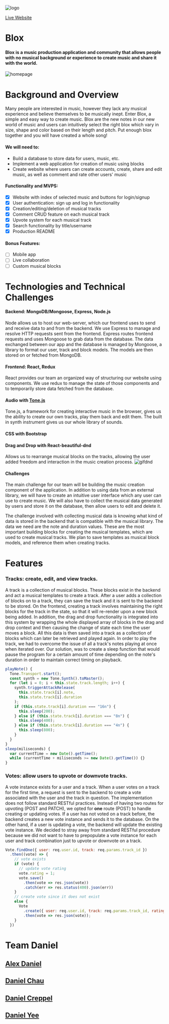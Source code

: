 ![logo](https://raw.githubusercontent.com/danjamesyee/MERNblocks/master/logoblox.gif)

[Live Website](https://morning-plains-24273.herokuapp.com/#/)

# Blox

#### Blox is a music production application and community that allows people with no musical background or experience to create music and share it with the world.

![homepage](https://raw.githubusercontent.com/danjamesyee/MERNblocks/master/homepage.png)

# Background and Overview

Many people are interested in music, however they lack any musical experience and believe themselves to be musically inept. Enter Blox, a simple and easy way to create music. Blox are the new notes in our new world of music and users can intuitively select the right blox which vary in size, shape and color based on their length and pitch. Put enough blox together and you will have created a whole song!

#### We will need to:

- Build a database to store data for users, music, etc.
- Implement a web application for creation of music using blocks
- Create website where users can create accounts, create, share and edit music, as well as comment and rate other users' music

#### Functionality and MVPS:

- [x] Website with index of selected music and buttons for login/signup
- [x] User authentication: sign up and log in functionality
- [x] Creation/editing/deletion of musical tracks
- [x] Comment CRUD feature on each musical track
- [x] Upvote system for each musical track
- [x] Search functionality by title/username
- [x] Production README

#### Bonus Features:

- [ ] Mobile app
- [ ] Live collaboration
- [ ] Custom musical blocks

# Technologies and Technical Challenges

#### Backend: MongoDB/Mongoose, Express, Node.js

Node allows us to host our web-server, which our frontend uses to send and receive data to and from the backend. We use Express to manage and resolve HTTP requests sent from the frontend. Express routes frontend requests and uses Mongoose to grab data from the database. The data exchanged between our app and the database is managed by Mongoose, a library to format our user, track and block models. The models are then stored on or fetched from MongoDB.

#### Frontend: React, Redux

React provides our team an organized way of structuring our website using components. We use redux to manage the state of those components and to temporarily store data fetched from the database.

#### Audio with [Tone.js](https://tonejs.github.io/)

Tone.js, a framework for creating interactive music in the browser, gives us the ability to create our own tracks, play them back and edit them. The built in synth instrument gives us our whole library of sounds.

#### CSS with Bootstrap

<!-- ! CHAU -->

#### Drag and Drop with React-beautiful-dnd

Allows us to rearrange musical blocks on the tracks, allowing the user added freedom and interaction in the music creation process.
![gifdnd](https://raw.githubusercontent.com/danjamesyee/MERNblocks/master/dragndrop.gif)

#### Challenges

The main challenge for our team will be building the music creation component of the application. In addition to using data from an external library, we will have to create an intuitive user interface which any user can use to create music. We will also have to collect the musical data generated by users and store it on the database, then allow users to edit and delete it.

The challenge involved with collecting musical data is knowing what kind of data is stored in the backend that is compatible with the musical library. The data we need are the note and duration values. These are the most important building blocks for creating the musical templates, which are used to create musical tracks. We plan to save templates as musical block models, and reference them when creating tracks.

# Features

### Tracks: create, edit, and view tracks.

A track is a collection of musical blocks. These blocks exist in the backend and act a musical templates to create a track. After a user adds a collection of blocks on to a track, they can save the track and it is sent to the backend to be stored. On the frontend, creating a track involves maintaining the right blocks for the track in the state, so that it will re-render upon a new block being added. In addition, the drag and drop functionality is integrated into this system by wrapping the whole displayed array of blocks in the drag and drop context and then causing the change of state each time the user moves a block. All this data is then saved into a track as a collection of blocks which can later be retrieved and played again. In order to play the track, we had to overcome the issue of all a track's notes playing at once when iterated over. Our solution, was to create a sleep function that would pause the program for a certain amount of time depending on the note's duration in order to maintain correct timing on playback.

```Javascript
playNote() {
  Tone.Transport.start();
  const synth = new Tone.Synth().toMaster();
  for (let i = 0; i < this.state.track.length; i++) {
    synth.triggerAttackRelease(
      this.state.track[i].note,
      this.state.track[i].duration
    );
    if (this.state.track[i].duration === "16n") {
      this.sleep(200);
    } else if (this.state.track[i].duration === "8n") {
      this.sleep(400);
    } else if (this.state.track[i].duration === "4n") {
      this.sleep(800);
    }
  }
}
sleep(miliseconds) {
  var currentTime = new Date().getTime();
  while (currentTime + miliseconds >= new Date().getTime()) {}
}

```

<!-- !YEE -->

### Votes: allow users to upvote or downvote tracks.

A vote instance exists for a user and a track. When a user votes on a track for the first time, a request is sent to the backend to create a vote associated with the user and the track in question. The implementation does not follow standard RESTful practices. Instead of having two routes for upvoting (POST and PATCH), we opted for **one** route (POST) to handle creating or updating votes. If a user has not voted on a track before, the backend creates a new vote instance and sends it to the database. On the other hand, if a user is updating a vote, the backend will update the existing vote instance. We decided to stray away from standard RESTful procedure because we did not want to have to prepopulate a vote instance for each user and track combination just to upvote or downvote on a track.

```Javascript
Vote.findOne({ user: req.user.id, track: req.params.track_id })
  .then((vote) => {
    // vote exists
    if (vote) {
      // update vote rating
      vote.rating = 1;
      vote.save()
        .then(vote => res.json(vote))
        .catch(err => res.status(400).json(err))
    }
    // create vote since it does not exist
    else {
      Vote
        .create({ user: req.user.id, track: req.params.track_id, rating: 1})
        .then(vote => res.json(vote));
    }
  })
```

# Team Daniel

## [Alex Daniel](https://github.com/alexbpbdroid)

## [Daniel Chau](https://github.com/danchau88)

## [Daniel Creppel](https://github.com/dancreppel)

## [Daniel Yee](https://github.com/danjamesyee)
